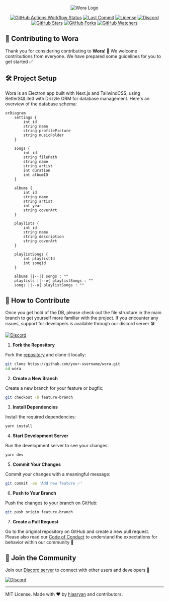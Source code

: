 <p align="center">
  <img src="https://github.com/hiaaryan/wora/blob/main/renderer/public/github/Header.png?raw=true" alt="Wora Logo" />
</p>

<p align="center">
  <a href="https://github.com/hiaaryan/wora"><img alt="GitHub Actions Workflow Status" src="https://img.shields.io/github/actions/workflow/status/hiaaryan/wora/release.yml"></a>
  <a href="https://github.com/hiaaryan/wora"><img src="https://img.shields.io/github/last-commit/hiaaryan/wora/main?commit" alt="Last Commit" /></a>
  <a href="LICENSE"><img src="https://img.shields.io/github/license/hiaaryan/wora?license" alt="License" /></a>
  <a href="https://discord.gg/CrAbAYMGCe"><img src="https://dcbadge.limes.pink/api/server/https://discord.gg/CrAbAYMGCe?style=flat" alt="Discord" /></a>
  <a href="https://github.com/hiaaryan/wora/stargazers"><img src="https://img.shields.io/github/stars/hiaaryan/wora?style=flat&stars" alt="GitHub Stars" /></a>
  <a href="https://github.com/hiaaryan/wora/network"><img src="https://img.shields.io/github/forks/hiaaryan/wora?style=flat&forks" alt="GitHub Forks" /></a>
  <a href="https://github.com/hiaaryan/wora/watchers"><img src="https://img.shields.io/github/watchers/hiaaryan/wora?style=flat&watchers" alt="GitHub Watchers" /></a>
</p>

## 🤝 Contributing to Wora

Thank you for considering contributing to **Wora**! 🎉 We welcome contributions from everyone. We have prepared some guidelines for you to get started ✅

## 🛠️ Project Setup

Wora is an Electron app built with Next.js and TailwindCSS, using BetterSQLite3 with Drizzle ORM for database management. Here's an overview of the database schema:

```mermaid
erDiagram
    settings {
        int id
        string name
        string profilePicture
        string musicFolder
    }

    songs {
        int id
        string filePath
        string name
        string artist
        int duration
        int albumID
    }

    albums {
        int id
        string name
        string artist
        int year
        string coverArt
    }

    playlists {
        int id
        string name
        string description
        string coverArt
    }

    playlistSongs {
        int playlistId
        int songId
    }

    albums ||--|{ songs : ""
    playlists ||--o{ playlistSongs : ""
    songs ||--o{ playlistSongs : ""
```

## 🎯 **How to Contribute**

Once you get hold of the DB, please check out the file structure in the main branch to get yourself more familiar with the project. If you encounter any issues, support for developers is available through our discord server 🛠️

<a href="https://discord.gg/CrAbAYMGCe"><img src="https://dcbadge.limes.pink/api/server/https://discord.gg/CrAbAYMGCe?style=flat" alt="Discord" /></a>

1. **Fork the Repository**

Fork the [repository](https://github.com/hiaaryan/wora) and clone it locally:

```sh
git clone https://github.com/your-username/wora.git
cd wora
```

2. **Create a New Branch**

Create a new branch for your feature or bugfix:

```sh
git checkout -b feature-branch
```

3. **Install Dependencies**

Install the required dependencies:

```sh
yarn install
```

4. **Start Development Server**

Run the development server to see your changes:

```sh
yarn dev
```

5. **Commit Your Changes**

Commit your changes with a meaningful message:

```sh
git commit -am 'Add new feature ✅'
```

6. **Push to Your Branch**

Push the changes to your branch on GitHub:

```sh
git push origin feature-branch
```

7. **Create a Pull Request**

Go to the original repository on GitHub and create a new pull request. Please also read our [Code of Conduct](CODE_OF_CONDUCT.md) to understand the expectations for behavior within our community 🙏

## 💬 Join the Community

Join our [Discord server](https://discord.gg/CrAbAYMGCe) to connect with other users and developers 🤝

<a href="https://discord.gg/CrAbAYMGCe"><img src="https://dcbadge.limes.pink/api/server/https://discord.gg/CrAbAYMGCe?style=flat" alt="Discord"></a>

---

MIT License. Made with ❤️ by [hiaaryan](https://github.com/hiaaryan) and contributors.

